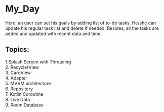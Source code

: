 # My_Day


Here, an user can set his goals by adding list of to-do tasks.
He/she can update his regular task list and delete if needed.
Besides, all the tasks are added and updated with recent data and time.


## Topics:
1.Splash Screen with Threading  
2. RecyclerView  
3. CardView  
4. Adapter  
5. MVVM architecture  
6. Repository   
7. Kotlin Coroutine  
8. Live Data  
9. Room Database  
